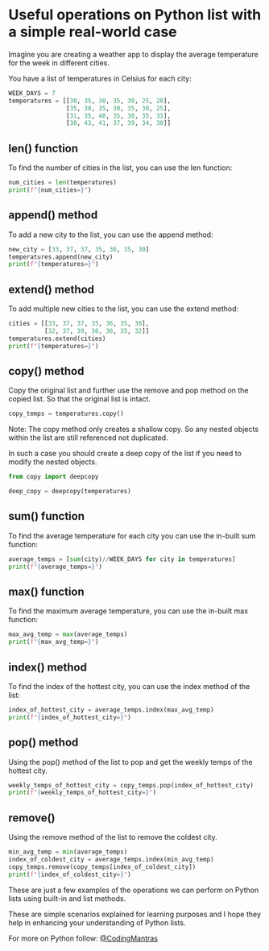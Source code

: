 # Useful operations on Python list with a simple real-world case

Imagine you are creating a weather app to display the average temperature for the week in different cities.

You have a list of temperatures in Celsius for each city:

```python
WEEK_DAYS = 7
temperatures = [[30, 35, 30, 35, 30, 25, 20],
                [35, 30, 35, 30, 35, 30, 25],
                [31, 35, 40, 35, 30, 35, 31],
                [38, 43, 41, 37, 39, 34, 30]]
```

## len() function

To find the number of cities in the list, you can use the len function:

```python
num_cities = len(temperatures)
print(f"{num_cities=}")
```

## append() method

To add a new city to the list, you can use the append method:

```python
new_city = [33, 37, 37, 35, 36, 35, 30]
temperatures.append(new_city)
print(f"{temperatures=}")
```

## extend() method

To add multiple new cities to the list, you can use the extend method:

```python
cities = [[33, 37, 37, 35, 36, 35, 30],
          [32, 37, 39, 36, 36, 35, 32]]
temperatures.extend(cities)
print(f"{temperatures=}")
```

## copy() method

Copy the original list and further use the remove and pop method on the copied list. So that the original list is intact.

```python
copy_temps = temperatures.copy()
```

Note: The copy method only creates a shallow copy. So any nested objects within the list are still referenced not duplicated.

In such a case you should create a deep copy of the list if you need to modify the nested objects.

```python
from copy import deepcopy

deep_copy = deepcopy(temperatures)
```

## sum() function

To find the average temperature for each city you can use the in-built sum function:

```python
average_temps = [sum(city)//WEEK_DAYS for city in temperatures]
print(f"{average_temps=}")
```

## max() function

To find the maximum average temperature, you can use the in-built max function:

```python
max_avg_temp = max(average_temps)
print(f"{max_avg_temp=}")
```

## index() method

To find the index of the hottest city, you can use the index method of the list:

```python
index_of_hottest_city = average_temps.index(max_avg_temp)
print(f"{index_of_hottest_city=}")
```

## pop() method

Using the pop() method of the list to pop and get the weekly temps of the hottest city.

```python
weekly_temps_of_hottest_city = copy_temps.pop(index_of_hottest_city)
print(f"{weekly_temps_of_hottest_city=}")
```

## remove()

Using the remove method of the list to remove the coldest city.

```python
min_avg_temp = min(average_temps)
index_of_coldest_city = average_temps.index(min_avg_temp)
copy_temps.remove(copy_temps[index_of_coldest_city])
print(f"{index_of_coldest_city=}")
```

These are just a few examples of the operations we can perform on Python lists using built-in and list methods.

These are simple scenarios explained for learning purposes and I hope they help in enhancing your understanding of Python lists.

For more on Python follow: [@CodingMantras](https://x.com/rs_punia_)

